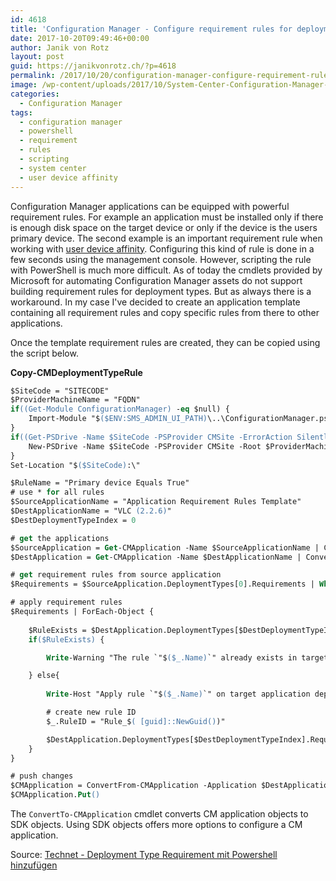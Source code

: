 ```yaml
---
id: 4618
title: 'Configuration Manager - Configure requirement rules for deployment types with PowerShell'
date: 2017-10-20T09:49:46+00:00
author: Janik von Rotz
layout: post
guid: https://janikvonrotz.ch/?p=4618
permalink: /2017/10/20/configuration-manager-configure-requirement-rules-for-deployment-types-with-powershell/
image: /wp-content/uploads/2017/10/System-Center-Configuration-Manager-Logo.jpg
categories:
  - Configuration Manager
tags:
  - configuration manager
  - powershell
  - requirement
  - rules
  - scripting
  - system center
  - user device affinity
---
```

Configuration Manager applications can be equipped with powerful requirement rules. For example an application must be installed only if there is enough disk space on the target device or only if the device is the users primary device. The second example is an important requirement rule when working with [user device affinity](https://docs.microsoft.com/en-us/sccm/apps/deploy-use/link-users-and-devices-with-user-device-affinity). Configuring this kind of rule is done in a few seconds using the management console. However, scripting the rule with PowerShell is much more difficult. As of today the cmdlets provided by Microsoft for automating Configuration Manager assets do not support building requirement rules for deployment types. But as always there is a workaround. In my case I've decided to create an application template containing all requirement rules and copy specific rules from there to other applications.
<!--more-->

Once the template requirement rules are created, they can be copied using the script below.

**Copy-CMDeploymentTypeRule**
```ps
$SiteCode = "SITECODE"
$ProviderMachineName = "FQDN" 
if((Get-Module ConfigurationManager) -eq $null) {
    Import-Module "$($ENV:SMS_ADMIN_UI_PATH)\..\ConfigurationManager.psd1"
}
if((Get-PSDrive -Name $SiteCode -PSProvider CMSite -ErrorAction SilentlyContinue) -eq $null) {
    New-PSDrive -Name $SiteCode -PSProvider CMSite -Root $ProviderMachineName
}
Set-Location "$($SiteCode):\"

$RuleName = "Primary device Equals True"
# use * for all rules
$SourceApplicationName = "Application Requirement Rules Template"
$DestApplicationName = "VLC (2.2.6)"
$DestDeploymentTypeIndex = 0

# get the applications
$SourceApplication = Get-CMApplication -Name $SourceApplicationName | ConvertTo-CMApplication
$DestApplication = Get-CMApplication -Name $DestApplicationName | ConvertTo-CMApplication

# get requirement rules from source application
$Requirements = $SourceApplication.DeploymentTypes[0].Requirements | Where-Object {$_.Name -match $RuleName}

# apply requirement rules
$Requirements | ForEach-Object {
    
    $RuleExists = $DestApplication.DeploymentTypes[$DestDeploymentTypeIndex].Requirements | Where-Object {$_.Name -match $RuleName}
    if($RuleExists) {

        Write-Warning "The rule `"$($_.Name)`" already exists in target application deployment type"

    } else{
        
        Write-Host "Apply rule `"$($_.Name)`" on target application deployment type"

        # create new rule ID
        $_.RuleID = "Rule_$( [guid]::NewGuid())"

        $DestApplication.DeploymentTypes[$DestDeploymentTypeIndex].Requirements.Add($_)
    }
}

# push changes
$CMApplication = ConvertFrom-CMApplication -Application $DestApplication
$CMApplication.Put()
```

The `ConvertTo-CMApplication` cmdlet converts CM application objects to SDK objects. Using SDK objects offers more options to configure a CM application.

Source: [Technet - Deployment Type Requirement mit Powershell hinzufügen](https://social.technet.microsoft.com/Forums/de-DE/330ac938-6b8d-424a-a44e-1ad567739c54/deployment-type-requirement-mit-powershell-hinzufgen?forum=systemcenterde)